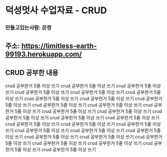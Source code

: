 # 덕성멋사 수업자료 - CRUD
### 만들고있는사람: 은정

## 주소: https://limitless-earth-99193.herokuapp.com/

## CRUD 공부한 내용
crud 공부한거 5줄 이상 쓰기 crud 공부한거 5줄 이상 쓰기 crud 공부한거 5줄 이상 쓰기 crud 공부한거 5줄 이상 쓰기 crud 공부한거 5줄 이상 쓰기 crud 공부한거 5줄 이상 쓰기
crud 공부한거 5줄 이상 쓰기 crud 공부한거 5줄 이상 쓰기 crud 공부한거 5줄 이상 쓰기
crud 공부한거 5줄 이상 쓰기 crud 공부한거 5줄 이상 쓰기 crud 공부한거 5줄 이상 쓰기 crud 공부한거 5줄 이상 쓰기 crud 공부한거 5줄 이상 쓰기 crud 공부한거 5줄 이상 쓰기
crud 공부한거 5줄 이상 쓰기 crud 공부한거 5줄 이상 쓰기 crud 공부한거 5줄 이상 쓰기
crud 공부한거 5줄 이상 쓰기 crud 공부한거 5줄 이상 쓰기 crud 공부한거 5줄 이상 쓰기
crud 공부한거 5줄 이상 쓰기 crud 공부한거 5줄 이상 쓰기 crud 공부한거 5줄 이상 쓰기
crud 공부한거 5줄 이상 쓰기 crud 공부한거 5줄 이상 쓰기 crud 공부한거 5줄 이상 쓰기
crud 공부한거 5줄 이상 쓰기 crud 공부한거 5줄 이상 쓰기 crud 공부한거 5줄 이상 쓰기

